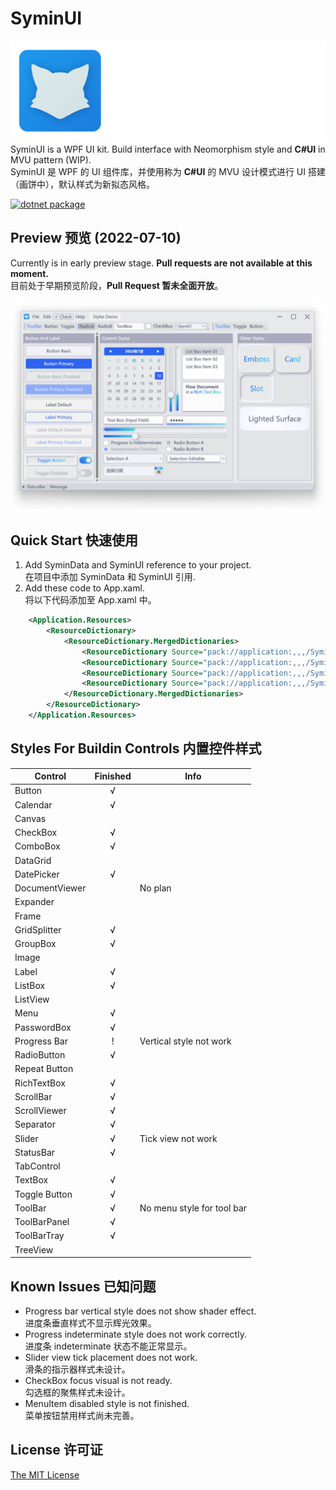 # SyminUI
![SyminUI Icon](./Images/SyminUI.png)
SyminUI is a WPF UI kit. Build interface with Neomorphism style and **C#UI** in MVU pattern (WIP).\
SyminUI 是 WPF 的 UI 组件库，并使用称为 **C#UI** 的 MVU 设计模式进行 UI 搭建（画饼中），默认样式为新拟态风格。

[![dotnet package](https://github.com/syminomega/SyminUI/actions/workflows/dotnet-desktop.yml/badge.svg)](https://github.com/syminomega/SyminUI/actions/workflows/dotnet-desktop.yml)

## Preview 预览 (2022-07-10)
Currently is in early preview stage. **Pull requests are not available at this moment.**\
目前处于早期预览阶段，**Pull Request 暂未全面开放**。

![Styles Demo](./Images/StylesDemo.jpg)

## Quick Start 快速使用
1. Add SyminData and SyminUI reference to your project.\
在项目中添加 SyminData 和 SyminUI 引用.
2. Add these code to App.xaml.\
将以下代码添加至 App.xaml 中。

``` xml
    <Application.Resources>
        <ResourceDictionary>
            <ResourceDictionary.MergedDictionaries>
                <ResourceDictionary Source="pack://application:,,,/SyminUI;component/Themes/SyminLight.xaml"/>
                <ResourceDictionary Source="pack://application:,,,/SyminUI;component/Themes/SyminBasic.xaml"/>
                <ResourceDictionary Source="pack://application:,,,/SyminUI;component/Themes/SyminStyle.xaml"/>
                <ResourceDictionary Source="pack://application:,,,/SyminUI;component/Themes/SyminExtra.xaml"/>
            </ResourceDictionary.MergedDictionaries>
        </ResourceDictionary>
    </Application.Resources>
```
## Styles For Buildin Controls 内置控件样式
|Control            |Finished   |Info       |
|----               |:----:     |----       |
|Button             |√          |
|Calendar           |√          |
|Canvas             |           |
|CheckBox           |√          |
|ComboBox           |√          |
|DataGrid           |           |
|DatePicker         |√          |
|DocumentViewer     |           |No plan
|Expander           |           |
|Frame              |           |
|GridSplitter       |√          |
|GroupBox           |√          |
|Image              |           |
|Label              |√          |
|ListBox            |√          |
|ListView           |           |
|Menu               |√          |
|PasswordBox        |√          |
|Progress Bar       |!          |Vertical style not work
|RadioButton        |√          |
|Repeat Button      |           |
|RichTextBox        |√          |
|ScrollBar          |√          |
|ScrollViewer       |√          |
|Separator          |√          |
|Slider             |√          |Tick view not work
|StatusBar          |√          |
|TabControl         |           |
|TextBox            |√          |
|Toggle Button      |√          |
|ToolBar            |√          |No menu style for tool bar
|ToolBarPanel       |√          |
|ToolBarTray        |√          |
|TreeView           |           |

## Known Issues 已知问题
+ Progress bar vertical style does not show shader effect.\
进度条垂直样式不显示辉光效果。
+ Progress indeterminate style does not work correctly.\
进度条 indeterminate 状态不能正常显示。
+ Slider view tick placement does not work.\
滑条的指示器样式未设计。
+ CheckBox focus visual is not ready.\
勾选框的聚焦样式未设计。
+ MenuItem disabled style is not finished.\
菜单按钮禁用样式尚未完善。

## License 许可证
[The MIT License](./LICENSE)
